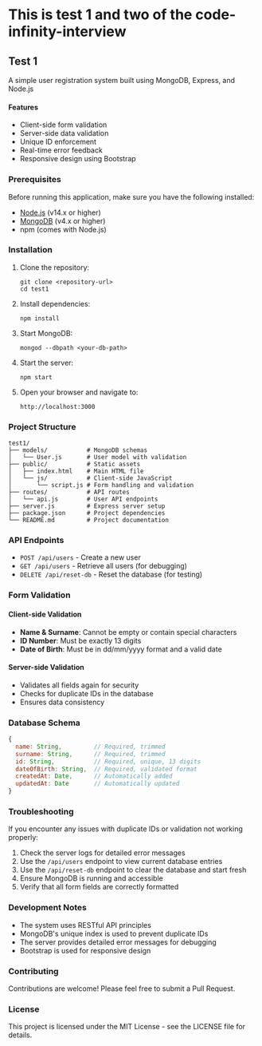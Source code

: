 # This is test 1 and two of the code-infinity-interview
## Test 1
A simple user registration system built using MongoDB, Express, and Node.js

#### Features

- Client-side form validation
- Server-side data validation
- Unique ID enforcement
- Real-time error feedback
- Responsive design using Bootstrap

### Prerequisites

Before running this application, make sure you have the following installed:

- [Node.js](https://nodejs.org/) (v14.x or higher)
- [MongoDB](https://www.mongodb.com/try/download/community) (v4.x or higher)
- npm (comes with Node.js)

### Installation

1. Clone the repository:
   ```
   git clone <repository-url>
   cd test1
   ```

2. Install dependencies:
   ```
   npm install
   ```

3. Start MongoDB:
   ```
   mongod --dbpath <your-db-path>
   ```

4. Start the server:
   ```
   npm start
   ```

5. Open your browser and navigate to:
   ```
   http://localhost:3000
   ```

### Project Structure

```
test1/
├── models/           # MongoDB schemas
│   └── User.js       # User model with validation
├── public/           # Static assets
│   ├── index.html    # Main HTML file
│   └── js/           # Client-side JavaScript
│       └── script.js # Form handling and validation
├── routes/           # API routes
│   └── api.js        # User API endpoints
├── server.js         # Express server setup
├── package.json      # Project dependencies
└── README.md         # Project documentation
```

### API Endpoints

- `POST /api/users` - Create a new user
- `GET /api/users` - Retrieve all users (for debugging)
- `DELETE /api/reset-db` - Reset the database (for testing)

### Form Validation

#### Client-side Validation

- **Name & Surname**: Cannot be empty or contain special characters
- **ID Number**: Must be exactly 13 digits
- **Date of Birth**: Must be in dd/mm/yyyy format and a valid date

#### Server-side Validation

- Validates all fields again for security
- Checks for duplicate IDs in the database
- Ensures data consistency

### Database Schema

```javascript
{
  name: String,         // Required, trimmed
  surname: String,      // Required, trimmed
  id: String,           // Required, unique, 13 digits
  dateOfBirth: String,  // Required, validated format
  createdAt: Date,      // Automatically added
  updatedAt: Date       // Automatically updated
}
```

### Troubleshooting

If you encounter any issues with duplicate IDs or validation not working properly:

1. Check the server logs for detailed error messages
2. Use the `/api/users` endpoint to view current database entries
3. Use the `/api/reset-db` endpoint to clear the database and start fresh
4. Ensure MongoDB is running and accessible
5. Verify that all form fields are correctly formatted

### Development Notes

- The system uses RESTful API principles
- MongoDB's unique index is used to prevent duplicate IDs
- The server provides detailed error messages for debugging
- Bootstrap is used for responsive design

### Contributing

Contributions are welcome! Please feel free to submit a Pull Request.

### License

This project is licensed under the MIT License - see the LICENSE file for details.
